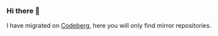 <!-- PRESENTATION -->
### Hi there 👋

I have migrated on [Codeberg](https://codeberg.org/skynet2982), here you will only find mirror repositories.
